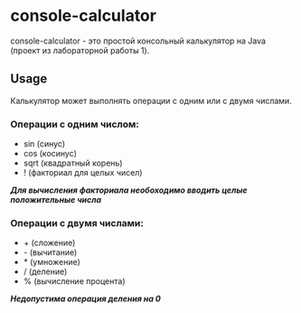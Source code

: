 # console-calculator
console-calculator - это простой консольный калькулятор на Java (проект из лабораторной работы 1).


## Usage

Калькулятор может выполнять операции с одним или с двумя числами.

### Операции с одним числом:

+ sin (синус)
+ cos (косинус)
+ sqrt (квадратный корень)
+ ! (факториал для целых чисел)

***Для вычисления факториала необоходимо вводить целые положительные числа***

### Операции с двумя числами:
+ \+ (сложение)
+ \- (вычитание)
+ \* (умножение)
+ / (деление)
+ % (вычисление процента)

***Недопустима операция деления на 0***
